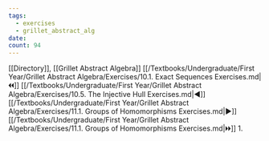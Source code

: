 ```yaml
---
tags:
  - exercises
  - grillet_abstract_alg
date:
count: 94
---
```

[[Directory]], [[Grillet Abstract Algebra]]
[[/Textbooks/Undergraduate/First Year/Grillet Abstract Algebra/Exercises/10.1. Exact Sequences Exercises.md|🞀🞀]] [[/Textbooks/Undergraduate/First Year/Grillet Abstract Algebra/Exercises/10.5. The Injective Hull Exercises.md|◀]] [[/Textbooks/Undergraduate/First Year/Grillet Abstract Algebra/Exercises/11.1. Groups of Homomorphisms Exercises.md|▶]] [[/Textbooks/Undergraduate/First Year/Grillet Abstract Algebra/Exercises/11.1. Groups of Homomorphisms Exercises.md|🞂🞂]]
1. 